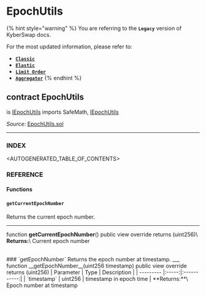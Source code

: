 # EpochUtils

{% hint style="warning" %}
You are referring to the **`Legacy`** version of KyberSwap docs.

For the most updated information, please refer to:

* [**`Classic`**](broken-reference)
* [**`Elastic`**](../../kyberswap-elastic/)
* [**`Limit Order`**](../../../../kyberswap-solutions/limit-order/)
* [**`Aggregator`**](../../../../kyberswap-solutions/kyberswap-aggregator/)
{% endhint %}

## contract EpochUtils

is [IEpochUtils](https://docs.kyberswap.com/Legacy/api-abi/core-smart-contracts/api\_abi-iepochutils.md) imports SafeMath, [IEpochUtils](https://docs.kyberswap.com/Legacy/api-abi/core-smart-contracts/api\_abi-iepochutils.md)

_Source_: [EpochUtils.sol](https://github.com/KyberNetwork/smart-contracts/blob/master/contracts/sol6/Dao/EpochUtils.sol)

***

### INDEX[​](https://docs.kyberswap.com/Legacy/api-abi/core-smart-contracts/api\_abi-epochutils#index) <a href="#index" id="index"></a>

\<AUTOGENERATED\_TABLE\_OF\_CONTENTS>

### REFERENCE[​](https://docs.kyberswap.com/Legacy/api-abi/core-smart-contracts/api\_abi-epochutils#reference) <a href="#reference" id="reference"></a>

#### Functions[​](https://docs.kyberswap.com/Legacy/api-abi/core-smart-contracts/api\_abi-epochutils#functions) <a href="#functions" id="functions"></a>

#### `getCurrentEpochNumber`[​](https://docs.kyberswap.com/Legacy/api-abi/core-smart-contracts/api\_abi-epochutils#getcurrentepochnumber) <a href="#getcurrentepochnumber" id="getcurrentepochnumber"></a>

Returns the current epoch number.

***

function **getCurrentEpochNumber**() public view override returns (uint256)\ **Returns:**\ Current epoch number

\
\### \`getEpochNumber\` Returns the epoch number at timestamp. \_\_\_ function \_\_getEpochNumber\_\_(uint256 timestamp) public view override returns (uint256) | Parameter | Type | Description | | --------- |:-----:|:-----------:| | \`timestamp\` | uint256 | timestamp in epoch time | \*\*Returns:\*\*\ Epoch number at timestamp
